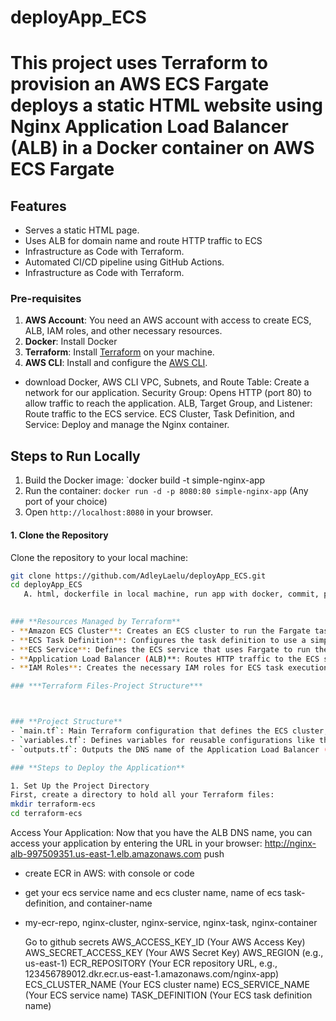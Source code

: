 # deployApp_ECS
# This project uses **Terraform** to provision an **AWS ECS Fargate** deploys a static HTML website using Nginx Application Load Balancer (ALB) in a Docker container on AWS ECS Fargate
## Features
- Serves a static HTML page.
- Uses ALB for domain name and route HTTP traffic to ECS
- Infrastructure as Code with Terraform.
- Automated CI/CD pipeline using GitHub Actions.
- Infrastructure as Code with Terraform.
  
### **Pre-requisites**
1. **AWS Account**: You need an AWS account with access to create ECS, ALB, IAM roles, and other necessary resources.
2. **Docker**: Install Docker 
3. **Terraform**: Install [Terraform](https://www.terraform.io/downloads.html) on your machine.
4. **AWS CLI**: Install and configure the [AWS CLI](https://aws.amazon.com/cli/).
- download Docker, AWS CLI
VPC, Subnets, and Route Table: Create a network for our application.
Security Group: Opens HTTP (port 80) to allow traffic to reach the application.
ALB, Target Group, and Listener: Route traffic to the ECS service.
ECS Cluster, Task Definition, and Service: Deploy and manage the Nginx container.

## Steps to Run Locally
1. Build the Docker image: `docker build -t simple-nginx-app 
2. Run the container: `docker run -d -p 8080:80 simple-nginx-app` (Any port of your choice)
3. Open `http://localhost:8080` in your browser.

#### **1. Clone the Repository**
Clone the repository to your local machine:
```bash
git clone https://github.com/AdleyLaelu/deployApp_ECS.git
cd deployApp_ECS
   A. html, dockerfile in local machine, run app with docker, commit, push to github
   

### **Resources Managed by Terraform**
- **Amazon ECS Cluster**: Creates an ECS cluster to run the Fargate tasks.
- **ECS Task Definition**: Configures the task definition to use a simple Docker image (Nginx) for the container.
- **ECS Service**: Defines the ECS service that uses Fargate to run the Nginx container.
- **Application Load Balancer (ALB)**: Routes HTTP traffic to the ECS service.
- **IAM Roles**: Creates the necessary IAM roles for ECS task execution and permissions.

### ***Terraform Files-Project Structure***



### **Project Structure**
- `main.tf`: Main Terraform configuration that defines the ECS cluster, task definition, ECS service, and ALB.
- `variables.tf`: Defines variables for reusable configurations like the ECS cluster name, AWS region, and VPC IDs.
- `outputs.tf`: Outputs the DNS name of the Application Load Balancer (ALB) for easy access.

### **Steps to Deploy the Application**

1. Set Up the Project Directory
First, create a directory to hold all your Terraform files:
mkdir terraform-ecs
cd terraform-ecs

```


Access Your Application: Now that you have the ALB DNS name, you can access your application by entering the URL in your browser:
http://nginx-alb-997509351.us-east-1.elb.amazonaws.com
push
- create ECR in AWS: with console or code
- get your ecs service name and ecs cluster name, name of ecs task-definition, and container-name
- my-ecr-repo, nginx-cluster, nginx-service, nginx-task, nginx-container
  
  
  Go to github secrets
  AWS_ACCESS_KEY_ID (Your AWS Access Key)
AWS_SECRET_ACCESS_KEY (Your AWS Secret Key)
AWS_REGION (e.g., us-east-1)
ECR_REPOSITORY (Your ECR repository URL, e.g., 123456789012.dkr.ecr.us-east-1.amazonaws.com/nginx-app)
ECS_CLUSTER_NAME (Your ECS cluster name)
ECS_SERVICE_NAME (Your ECS service name)
TASK_DEFINITION (Your ECS task definition name)









